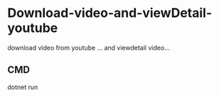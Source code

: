 # Download-video-and-viewDetail-youtube
download video from youtube ... and viewdetail video...
## CMD
dotnet run